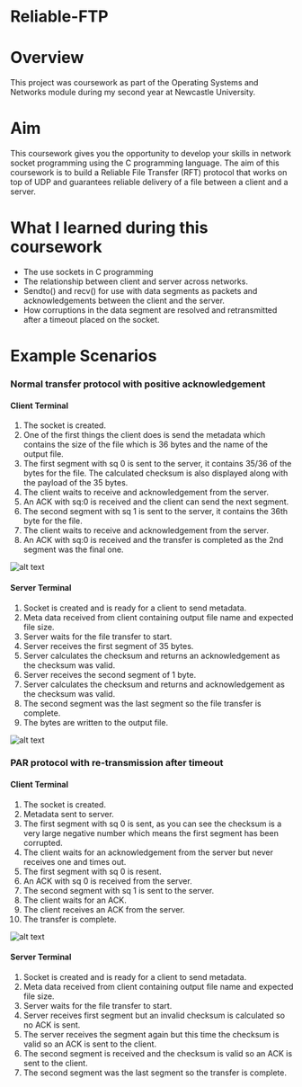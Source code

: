 # Reliable-FTP

# Overview

This project was coursework as part of the Operating Systems and Networks module during my second year at Newcastle University.

# Aim

This coursework gives you the opportunity to develop your skills in network socket programming using
the C programming language. The aim of this coursework is to build a Reliable File Transfer (RFT)
protocol that works on top of UDP and guarantees reliable delivery of a file between a client and a
server. 

# What I learned during this coursework

* The use sockets in C programming
* The relationship between client and server across networks.
* Sendto() and recv() for use with data segments as packets and acknowledgements between the client and the server.
* How corruptions in the data segment are resolved and retransmitted after a timeout placed on the socket.

# Example Scenarios

### Normal transfer protocol with positive acknowledgement
#### Client Terminal
1.	The socket is created. 
2.	One of the first things the client does is send the metadata which contains the size of the file which is 36 bytes and the name of the output file. 
3.	The first segment with sq 0 is sent to the server, it contains 35/36 of the bytes for the file. The calculated checksum is also displayed along with the payload of the 35 bytes. 
4.	The client waits to receive and acknowledgement from the server. 
5.	An ACK with sq:0 is received and the client can send the next segment. 
6.  The second segment with sq 1 is sent to the server, it contains the 36th byte for the file. 
7.  The client waits to receive and acknowledgement from the server. 
8.	An ACK with sq:0 is received and the transfer is completed as the 2nd segment was the final one.

![alt text](http://url/to/img.png)
#### Server Terminal
1.	Socket is created and is ready for a client to send metadata. 
2.	Meta data received from client containing output file name and expected file size. 
3.	Server waits for the file transfer to start. 
4.	Server receives the first segment of 35 bytes. 
5.	Server calculates the checksum and returns an acknowledgement as the checksum was valid. 
6.	Server receives the second segment of 1 byte. 
7.	Server calculates the checksum and returns and acknowledgement as the checksum was valid. 
8.	The second segment was the last segment so the file transfer is complete. 
9.	The bytes are written to the output file.

![alt text](http://url/to/img.png)

### PAR protocol with re-transmission after timeout

#### Client Terminal
1.	The socket is created. 
2.	Metadata sent to server. 
3.	The first segment with sq 0 is sent, as you can see the checksum is a very large negative number which means the first segment has been corrupted. 
4.	The client waits for an acknowledgement from the server but never receives one and times out. 
5.	The first segment with sq 0 is resent. 
6.	An ACK with sq 0 is received from the server. 
7.	The second segment with sq 1 is sent to the server. 
8.	The client waits for an ACK. 
9.	The client receives an ACK from the server. 
10.	The transfer is complete.

![alt text](http://url/to/img.png)

#### Server Terminal

1.	Socket is created and is ready for a client to send metadata. 
2.	Meta data received from client containing output file name and expected file size. 
3.	Server waits for the file transfer to start. 
4.	Server receives first segment but an invalid checksum is calculated so no ACK is sent. 
5.	The server receives the segment again but this time the checksum is valid so an ACK is sent to the client. 
6.	The second segment is received and the checksum is valid so an ACK is sent to the client. 
7.	The second segment was the last segment so the transfer is complete.

